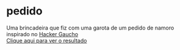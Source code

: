 # pedido
Uma brincadeira que fiz com uma garota de um pedido de namoro<br>
inspirado no [Hacker Gaucho](https://twitter.com/HackerGaucho)<br>
[Clique aqui para ver o resultado](https://for-nana.henriquelmeeee.repl.co/pedido/)

